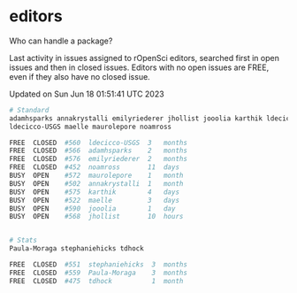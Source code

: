 # editors

Who can handle a package?

Last activity in issues assigned to rOpenSci editors, searched first in open
issues and then in closed issues. Editors with no open issues are FREE, even if
they also have no closed issue.


Updated on Sun Jun 18 01:51:41 UTC 2023

```bash
# Standard
adamhsparks annakrystalli emilyriederer jhollist jooolia karthik ldecicco
ldecicco-USGS maelle maurolepore noamross

FREE  CLOSED  #560  ldecicco-USGS  3   months
FREE  CLOSED  #566  adamhsparks    2   months
FREE  CLOSED  #576  emilyriederer  2   months
FREE  CLOSED  #452  noamross       11  days
BUSY  OPEN    #572  maurolepore    1   month
BUSY  OPEN    #502  annakrystalli  1   month
BUSY  OPEN    #575  karthik        4   days
BUSY  OPEN    #522  maelle         3   days
BUSY  OPEN    #590  jooolia        1   day
BUSY  OPEN    #568  jhollist       10  hours


# Stats
Paula-Moraga stephaniehicks tdhock

FREE  CLOSED  #551  stephaniehicks  3  months
FREE  CLOSED  #559  Paula-Moraga    3  months
FREE  CLOSED  #475  tdhock          1  month
```
